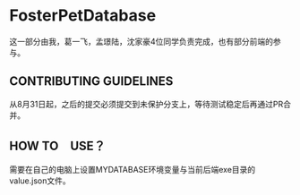 # FosterPetDatabase
这一部分由我，葛一飞，孟璟陆，沈家豪4位同学负责完成，也有部分前端的参与。
## CONTRIBUTING GUIDELINES
从8月31日起，之后的提交必须提交到未保护分支上，等待测试稳定后再通过PR合并。
## HOW TO　USE？
需要在自己的电脑上设置MYDATABASE环境变量与当前后端exe目录的value.json文件。
